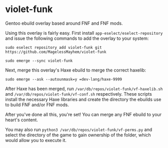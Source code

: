 # violet-funk
Gentoo ebuild overlay based around FNF and FNF mods.

Using this overlay is fairly easy. First install `app-eselect/eselect-repository` and issue the following commands to add the overlay to your system:

`sudo eselect repository add violet-funk git https://github.com/MagelessMayhem/violet-funk`

`sudo emerge --sync violet-funk`

Next, merge this overlay's Haxe ebuild to merge the correct haxelib:

`sudo emerge --ask --autounmask=y =dev-lang/haxe-9999`

After Haxe has been merged, run `/var/db/repos/violet-funk/vf-haxelib.sh` and `/var/db/repos/violet-funk/vf-conf.sh` respectively. These scripts install the necessary Haxe libraries and create the directory the ebuilds use to build FNF and/or FNF mods.

After you've done all this, you're set! You can merge any FNF ebuild to your heart's content.

You may also run `python3 /var/db/repos/violet-funk/vf-perms.py` and select the directory of the game to gain ownership of the folder, which would allow you to execute it.
